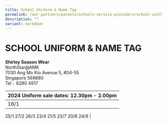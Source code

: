 ```yaml
---
title: School Uniform & Name Tag
permalink: /our-partners/parents/schools-service-providers/school-uniform-n-name-tag/
description: ""
variant: markdown
---
```

# **SCHOOL UNIFORM & NAME TAG**

**Shirley Season Wear**  
NorthStar@AMK  
7030 Ang Mo Kio Avenue 5, #04-55  
Singapore 569880  
Tel :  6280 4917

| 2024 Uniform sale dates: 12.30pm - 2.00pm| 
| -------- | 
| 16/1
25/1
27/2
26/3
23/4
21/5
23/7
20/8
24/9     | 